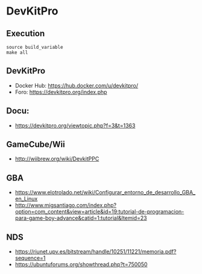 # DevKitPro

## Execution

```
source build_variable
make all
```

## DevKitPro

* Docker Hub: https://hub.docker.com/u/devkitpro/
* Foro: https://devkitpro.org/index.php

## Docu:

* https://devkitpro.org/viewtopic.php?f=3&t=1363

## GameCube/Wii

* http://wiibrew.org/wiki/DevkitPPC

## GBA

* https://www.elotrolado.net/wiki/Configurar_entorno_de_desarrollo_GBA_en_Linux
* http://www.migsantiago.com/index.php?option=com_content&view=article&id=19:tutorial-de-programacion-para-game-boy-advance&catid=1:tutorial&Itemid=23

## NDS

* https://riunet.upv.es/bitstream/handle/10251/11221/memoria.pdf?sequence=1
* https://ubuntuforums.org/showthread.php?t=750050